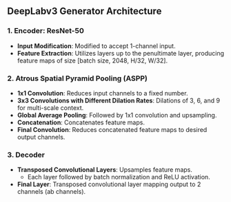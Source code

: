 ## DeepLabv3 Generator Architecture

### 1. Encoder: ResNet-50

- **Input Modification**: Modified to accept 1-channel input.
- **Feature Extraction**: Utilizes layers up to the penultimate layer, producing feature maps of size [batch size, 2048, H/32, W/32].

### 2. Atrous Spatial Pyramid Pooling (ASPP)

- **1x1 Convolution**: Reduces input channels to a fixed number.
- **3x3 Convolutions with Different Dilation Rates**: Dilations of 3, 6, and 9 for multi-scale context.
- **Global Average Pooling**: Followed by 1x1 convolution and upsampling.
- **Concatenation**: Concatenates feature maps.
- **Final Convolution**: Reduces concatenated feature maps to desired output channels.

### 3. Decoder

- **Transposed Convolutional Layers**: Upsamples feature maps.
  - Each layer followed by batch normalization and ReLU activation.
- **Final Layer**: Transposed convolutional layer mapping output to 2 channels (ab channels).
